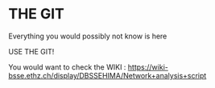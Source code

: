 # THE GIT

Everything you would possibly not know is here

USE THE GIT!

You would want to check the WIKI : https://wiki-bsse.ethz.ch/display/DBSSEHIMA/Network+analysis+script
